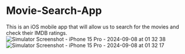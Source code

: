 # Movie-Search-App
This is an iOS mobile app that will allow us to search for the movies and check their IMDB ratings.
![Simulator Screenshot - iPhone 15 Pro - 2024-09-08 at 01 32 38](https://github.com/user-attachments/assets/3de4f38a-71dd-48a7-a18d-1f9a19355661)
![Simulator Screenshot - iPhone 15 Pro - 2024-09-08 at 01 32 17](https://github.com/user-attachments/assets/906f5e69-6349-420d-80b5-0b072ac300a9)
